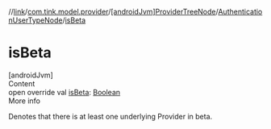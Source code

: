 //[link](../../../index.md)/[com.tink.model.provider](../../index.md)/[[androidJvm]ProviderTreeNode](../index.md)/[AuthenticationUserTypeNode](index.md)/[isBeta](is-beta.md)



# isBeta  
[androidJvm]  
Content  
open override val [isBeta](is-beta.md): [Boolean](https://kotlinlang.org/api/latest/jvm/stdlib/kotlin/-boolean/index.html)  
More info  


Denotes that there is at least one underlying Provider in beta.

  



